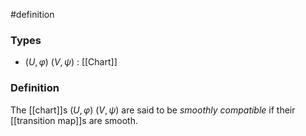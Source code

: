 #definition
### Types
- $\left(U, \varphi\right)$ $\left(V, \psi\right)$ : [[Chart]] 
### Definition
The [[chart]]s $\left(U, \varphi\right)$ $\left(V, \psi\right)$ are said to be *smoothly compatible* if their [[transition map]]s are smooth.
